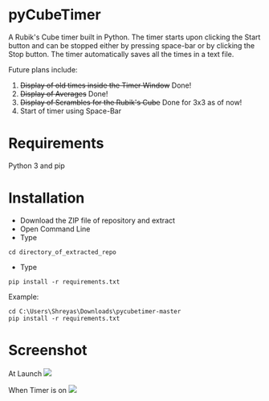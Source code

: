 # pyCubeTimer
A Rubik's Cube timer built in Python. The timer starts upon clicking the Start button and can be stopped either by pressing space-bar or by clicking the Stop button. The timer automatically saves all the times in a text file. 

Future plans include:
1. ~~Display of old times inside the Timer Window~~ Done!
2. ~~Display of Averages~~ Done!
3. ~~Display of Scrambles for the Rubik's Cube~~ Done for 3x3 as of now!
4. Start of timer using Space-Bar

# Requirements
Python 3 and pip

# Installation
* Download the ZIP file of repository and extract
* Open Command Line
* Type
```
cd directory_of_extracted_repo
```
* Type 
```
pip install -r requirements.txt
```

Example:
```
cd C:\Users\Shreyas\Downloads\pycubetimer-master
pip install -r requirements.txt
```

# Screenshot
At Launch
![](https://raw.githubusercontent.com/sggts04/pycubetimer/master/screenshots/screenshot1.PNG)

When Timer is on
![](https://raw.githubusercontent.com/sggts04/pycubetimer/master/screenshots/screenshot2.PNG)
